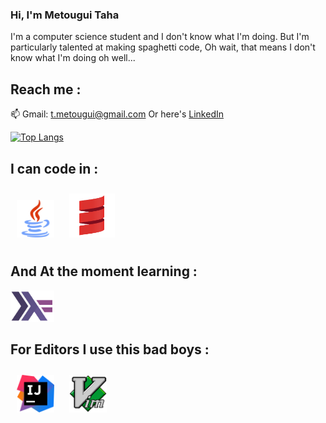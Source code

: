 ### Hi, I'm Metougui Taha

I'm a computer science student and I don't know what I'm doing.
But I'm particularly talented at making spaghetti code, Oh wait, that means I don't know what I'm doing oh well...

## Reach me :
📫 Gmail: <a href="t.metougui@gmail.com">t.metougui@gmail.com</a>
Or here's <a href="https://www.linkedin.com/in/taha-metougui">LinkedIn</a>

[![Top Langs](https://github-readme-stats.vercel.app/api/top-langs/?username=Silverest12&hide=html&theme=dracula)](https://github.com/Silverest12/Silverest12)

## I can code in :
<p>
 <img src="./logos/javaLogo.png" height='60px' style="margin:10px" alt="Java">
 <img src="./logos/scalaLogo.png" height='70px' style="margin:10px" alt="Scala">
</p>

## And At the moment learning :
<img src="./logos/haskell.png" height='50px' alt="Haskell">

## For Editors I use this bad boys :
<p>
  <img src="./logos/IJlogo.png" height='60px' style="margin:10px" alt="IntelliJ Idea">
  <img src="./logos/VimLogo.png" height='60px' style="margin:10px" alt="Vim">
</p>
